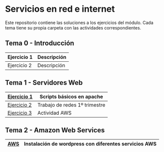 # Servicios en red e internet

Este repositorio contiene las soluciones a los ejercicios del módulo. Cada tema tiene su propia carpeta con las actividades correspondientes.

## Tema 0 - Introducción

| Ejercicio 1 | Descripción  |
|-------------|--------------|
| Ejercicio 2 | Descripción  |

## Tema 1 - Servidores Web

|[Ejercicio 1](Tema1/Trabajando-con-scripts/Practica1.md) | Scripts básicos en apache |
|-------------|--------------|
|[Ejercicio 2](Tema1/Trabajo%201º%20trimestre/Servidoresweb.md) | Trabajo de redes 1º trimestre |
|[Ejercicio 3](Tema1/PracticaAWS/AWS.md) | Actividad AWS |

## Tema 2 - Amazon Web Services
|[AWS](Tema2/Practica_Servidor_alojamiento_web.md) | Instalación de wordpress con diferentes servicios AWS |
|-------------|--------------|
